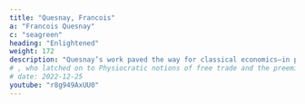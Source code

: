 ```yaml
---
title: "Quesnay, Francois"
a: "Francois Quesnay"
c: "seagreen"
heading: "Enlightened"
weight: 172
description: "Quesnay’s work paved the way for classical economics—in particular for Adam Smith"
# , who latched on to Physiocratic notions of free trade and the preeminence of the agricultural sector
# date: 2022-12-25
youtube: "r8g949AxUU0"
---
```


